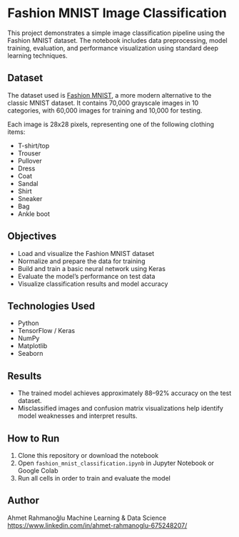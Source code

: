 # Fashion MNIST Image Classification

This project demonstrates a simple image classification pipeline using the Fashion MNIST dataset. The notebook includes data preprocessing, model training, evaluation, and performance visualization using standard deep learning techniques.

## Dataset

The dataset used is [Fashion MNIST](https://github.com/zalandoresearch/fashion-mnist), a more modern alternative to the classic MNIST dataset. It contains 70,000 grayscale images in 10 categories, with 60,000 images for training and 10,000 for testing.

Each image is 28x28 pixels, representing one of the following clothing items:
- T-shirt/top
- Trouser
- Pullover
- Dress
- Coat
- Sandal
- Shirt
- Sneaker
- Bag
- Ankle boot

## Objectives

- Load and visualize the Fashion MNIST dataset
- Normalize and prepare the data for training
- Build and train a basic neural network using Keras
- Evaluate the model’s performance on test data
- Visualize classification results and model accuracy

## Technologies Used

- Python
- TensorFlow / Keras
- NumPy
- Matplotlib
- Seaborn

## Results

- The trained model achieves approximately 88–92% accuracy on the test dataset.
- Misclassified images and confusion matrix visualizations help identify model weaknesses and interpret results.

## How to Run

1. Clone this repository or download the notebook
2. Open `fashion_mnist_classification.ipynb` in Jupyter Notebook or Google Colab
3. Run all cells in order to train and evaluate the model

## Author
Ahmet Rahmanoğlu
Machine Learning & Data Science  
https://www.linkedin.com/in/ahmet-rahmanoglu-675248207/
